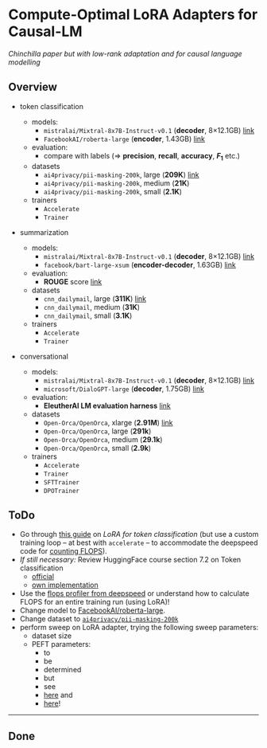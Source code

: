 # Compute-Optimal LoRA Adapters for Causal-LM

_Chinchilla paper but with low-rank adaptation and for causal language modelling_

## Overview

- token classification

  - models:
    - `mistralai/Mixtral-8x7B-Instruct-v0.1` (**decoder**, 8$\times$12.1GB) [link](https://huggingface.co/mistralai/Mixtral-8x7B-Instruct-v0.1)
    - `FacebookAI/roberta-large` (**encoder**, 1.43GB) [link](https://huggingface.co/FacebookAI/roberta-large)
  - evaluation:
    - compare with labels ($\Rightarrow$ **precision**, **recall**, **accuracy**, **$F_1$** etc.)
  - datasets
    - `ai4privacy/pii-masking-200k`, large (**209K**) [link](https://huggingface.co/datasets/ai4privacy/pii-masking-200k)
    - `ai4privacy/pii-masking-200k`, medium (**21K**)
    - `ai4privacy/pii-masking-200k`, small (**2.1K**)
  - trainers
    - `Accelerate`
    - `Trainer`

- summarization
  - models:
    - `mistralai/Mixtral-8x7B-Instruct-v0.1` (**decoder**, 8$\times$12.1GB) [link](https://huggingface.co/mistralai/Mixtral-8x7B-Instruct-v0.1)
    - `facebook/bart-large-xsum` (**encoder-decoder**, 1.63GB) [link](https://huggingface.co/facebook/bart-large-xsum)
  - evaluation:
    - **ROUGE** score [link](https://huggingface.co/spaces/evaluate-metric/rouge)
  - datasets
    - `cnn_dailymail`, large (**311K**) [link](https://huggingface.co/datasets/cnn_dailymail)
    - `cnn_dailymail`, medium (**31K**)
    - `cnn_dailymail`, small (**3.1K**)
  - trainers
    - `Accelerate`
    - `Trainer`
- conversational
  - models:
    - `mistralai/Mixtral-8x7B-Instruct-v0.1` (**decoder**, 8$\times$12.1GB) [link](https://huggingface.co/mistralai/Mixtral-8x7B-Instruct-v0.1)
    - `microsoft/DialoGPT-large` (**decoder**, 1.75GB) [link](https://huggingface.co/microsoft/DialoGPT-large/tree/main)
  - evaluation:
    - **EleutherAI LM evaluation harness** [link](https://github.com/EleutherAI/lm-evaluation-harness)
  - datasets
    - `Open-Orca/OpenOrca`, xlarge (**2.91M**) [link](https://huggingface.co/datasets/Open-Orca/OpenOrca)
    - `Open-Orca/OpenOrca`, large (**291k**)
    - `Open-Orca/OpenOrca`, medium (**29.1k**)
    - `Open-Orca/OpenOrca`, small (**2.9k**)
  - trainers
    - `Accelerate`
    - `Trainer`
    - `SFTTrainer`
    - `DPOTrainer`

## ToDo

- Go through [this guide](https://huggingface.co/docs/peft/task_guides/token-classification-lora) on _LoRA for token classification_ (but use a custom training loop – at best with `accelerate` – to accommodate the deepspeed code for [counting FLOPS](https://www.deepspeed.ai/tutorials/flops-profiler/#example-training-workflow)).
- _If still necessary:_ Review HuggingFace course section 7.2 on Token classification
  - [official](https://huggingface.co/learn/nlp-course/chapter7/2)
  - [own implementation](https://github.com/matthiasdroth/Huggingface-course/blob/main/7.2-Token_classification.ipynb)
- Use the [flops profiler from deepspeed](https://www.deepspeed.ai/tutorials/flops-profiler/#example-training-workflow) or understand how to calculate FLOPS for an entire training run (using LoRA)!
- Change model to [FacebookAI/roberta-large](https://huggingface.co/FacebookAI/roberta-large).
- Change dataset to [`ai4privacy/pii-masking-200k`](https://huggingface.co/datasets/ai4privacy/pii-masking-200k)
- perform sweep on LoRA adapter, trying the following sweep parameters:
  - dataset size
  - PEFT parameters:
    - to
    - be
    - determined
    - but
    - see
    - [here](https://huggingface.co/docs/peft/main/en/conceptual_guides/lora) and
    - [here](https://arxiv.org/pdf/2312.03732.pdf)!

---

## Done
